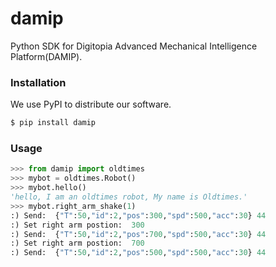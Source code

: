 # damip

Python SDK for Digitopia Advanced Mechanical Intelligence Platform(DAMIP).

### Installation

We use PyPI to distribute our software.

```sh
$ pip install damip
```


### Usage

```python
>>> from damip import oldtimes
>>> mybot = oldtimes.Robot()
>>> mybot.hello()
'hello, I am an oldtimes robot, My name is Oldtimes.'
>>> mybot.right_arm_shake(1)
:) Send:  {"T":50,"id":2,"pos":300,"spd":500,"acc":30} 44
:) Set right arm postion:  300
:) Send:  {"T":50,"id":2,"pos":700,"spd":500,"acc":30} 44
:) Set right arm postion:  700
:) Send:  {"T":50,"id":2,"pos":500,"spd":500,"acc":30} 44
```
